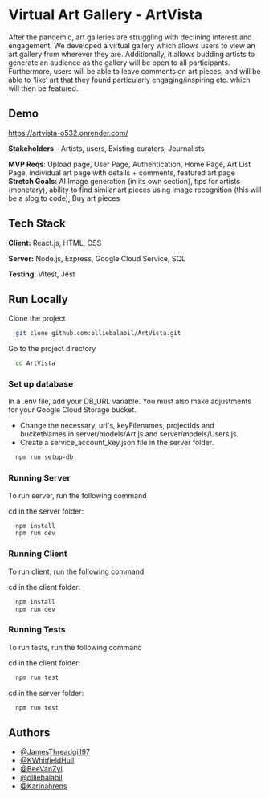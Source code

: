 
# Virtual Art Gallery - ArtVista

After the pandemic, art galleries are struggling with declining interest and engagement. We developed a virtual gallery which allows users to view an art gallery from wherever they are. Additionally, it allows budding artists to generate an audience as the gallery will be open to all participants. Furthermore, users will be able to leave comments on art pieces, and will be able to ‘like’ art that they found particularly engaging/inspiring etc. which will then be featured.

## Demo

https://artvista-o532.onrender.com/

**Stakeholders** - Artists, users, Existing curators, Journalists 

**MVP Reqs**: Upload page, User Page, Authentication, Home Page, Art List Page, individual art page with details + comments, featured art page 
**Stretch Goals:** AI Image generation (in its own section), tips for artists (monetary), ability to find similar art pieces using image recognition (this will be a slog to code), Buy art pieces 


## Tech Stack

**Client:** React.js, HTML, CSS
 
**Server:** Node.js, Express, Google Cloud Service, SQL

**Testing**: Vitest, Jest

## Run Locally

Clone the project

```bash
  git clone github.com:olliebalabil/ArtVista.git
```

Go to the project directory

```bash
  cd ArtVista
```
### Set up database
In a .env file, add your DB_URL variable. You must also make adjustments for your Google Cloud Storage bucket.
- Change the necessary, url's, keyFilenames, projectIds and bucketNames in server/models/Art.js and server/models/Users.js.
- Create a service_account_key.json file in the server folder.
```bash
  npm run setup-db
```
### Running Server
To run server, run the following command

cd in the server folder:

```bash
  npm install
  npm run dev
```

### Running Client
To run client, run the following command

cd in the client folder:

```bash
  npm install
  npm run dev
```

### Running Tests

To run tests, run the following command

cd in the client folder:

```bash
  npm run test
```

cd in the server folder:

```bash
  npm run test
```


## Authors

- [@JamesThreadgill97](https://github.com/JamesThreadgill97)
- [@KWhitfieldHull](https://github.com/KWhitfieldHull)
- [@BeeVanZyl](https://www.github.com/BeeVanZyl)
- [@olliebalabil](https://www.github.com/olliebalabil)
- [@Karinahrens](https://www.github.com/Karinahrens)


